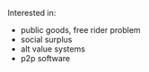 Interested in:
- public goods, free rider problem
- social surplus
- alt value systems
- p2p software
